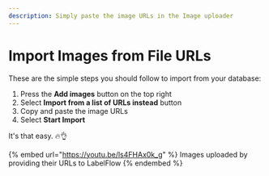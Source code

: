 ```yaml
---
description: Simply paste the image URLs in the Image uploader
---
```


# Import Images from File URLs

These are the simple steps you should follow to import from your database:

1. Press the **Add images** button on the top right
2. Select **Import from a list of URLs instead** button
3. Copy and paste the image URLs
4. Select **Start Import**

It's that easy. 🔥👌



{% embed url="https://youtu.be/ls4FHAx0k_g" %}
Images uploaded by providing their URLs to LabelFlow
{% endembed %}
